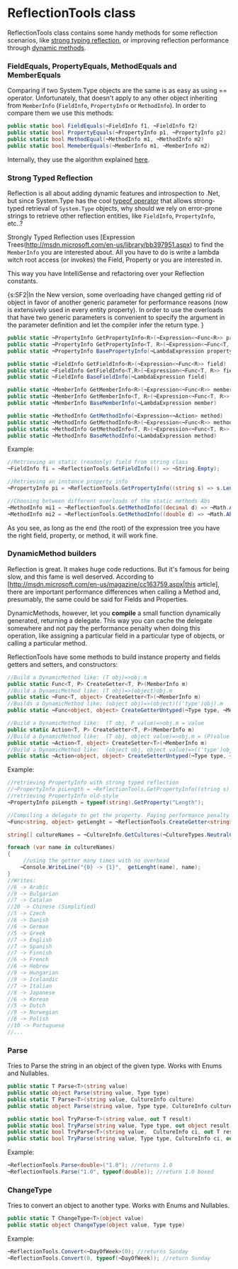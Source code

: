 # ReflectionTools class
ReflectionTools class contains some handy methods for some reflection scenarios, like [strong typing reflection](http://weblogs.asp.net/cazzu/archive/2006/07/06/Linq-beyond-queries_3A00_-strong_2D00_typed-reflection_2100_.aspx), or improving reflection performance through [dynamic methods](http://jachman.wordpress.com/2006/08/22/2000-faster-using-dynamic-method-calls/).   

### FieldEquals, PropertyEquals, MethodEquals and MemberEquals
Comparing if two System.Type objects are the same is as easy as using == operator. Unfortunately, that doesn't apply to any other object inheriting from `MemberInfo` (`FieldInfo`, `PropertyInfo` or `MethodInfo`). In order to compare them we use this methods: 

```C#
public static bool FieldEquals(¬FieldInfo f1, ¬FieldInfo f2)
public static bool PropertyEquals(¬PropertyInfo p1, ¬PropertyInfo p2)
public static bool MethodEqual(¬MethodInfo m1, ¬MethodInfo m2)
public static bool MemeberEquals(¬MemberInfo m1, ¬MemberInfo m2)
```

Internally, they use the algorithm explained [here](http://blogs.msdn.com/kingces/). 

### Strong Typed Reflection
Reflection is all about adding dynamic features and introspection to .Net, but since System.Type has the cool [typeof operator](http://msdn.microsoft.com/en-us/library/58918ffs(VS.80).aspx) that allows strong-typed retrieval of `System.Type` objects, why should we rely on error-prone strings to retrieve other reflection entities, like `FieldInfo`, `PropertyInfo`, etc..?

Strongly Typed Reflection uses [Expression Trees(http://msdn.microsoft.com/en-us/library/bb397951.aspx) to find the `MemberInfo` you are interested about. All you have to do is write a lambda witch root access (or invokes) the Field, Property or you are interested in.

This way you have IntelliSense and refactoring over your Reflection constants. 

{s:SF2|In the New version, some overloading have changed getting rid of object in favor of another generic parameter for performance reasons (now is extensively used in every entity property). In order to use the overloads that have two generic parameters is convenient to specify the argument in the parameter definition and let the compiler infer the return type.  }

```C#
public static ¬PropertyInfo GetPropertyInfo<R>(¬Expression<¬Func<R>> property)
public static ¬PropertyInfo GetPropertyInfo<T, R>(¬Expression<¬Func<T, R>> property)
public static ¬PropertyInfo BasePropertyInfo(¬LambdaExpression property)

public static ¬FieldInfo GetFieldInfo<R>(¬Expression<¬Func<R>> field)
public static ¬FieldInfo GetFieldInfo<T,R>(¬Expression<¬Func<T, R>> field)
public static ¬FieldInfo BaseFieldInfo(¬LambdaExpression field)

public static ¬MemberInfo GetMemberInfo<R>(¬Expression<¬Func<R>> member)
public static ¬MemberInfo GetMemberInfo<T, R>(¬Expression<¬Func<T, R>> member)
public static ¬MemberInfo BaseMemberInfo(¬LambdaExpression member)

public static ¬MethodInfo GetMethodInfo(¬Expression<¬Action> method)
public static ¬MethodInfo GetMethodInfo<R>(¬Expression<¬Func<R>> method)
public static ¬MethodInfo GetMethodInfo<T, R>(¬Expression<¬Func<T, R>> method)
public static ¬MethodInfo BaseMethodInfo(¬LambdaExpression method)
```

Example: 

```C#
//Retrieving an static (readonly) field from string class
¬FieldInfo fi = ¬ReflectionTools.GetFieldInfo(() => ¬String.Empty);

//Retrieving an instance property info
¬PropertyInfo pi = ¬ReflectionTools.GetPropertyInfo((string s) => s.Length);

//Choosing between different overloads of the static methods Abs 
¬MethodInfo mi1 = ¬ReflectionTools.GetMethodInfo((decimal d) => ¬Math.Abs(d));
¬MethodInfo mi2 = ¬ReflectionTools.GetMethodInfo((double d) => ¬Math.Abs(d));
```

As you see, as long as the end (the root) of the expression tree you have the right field, property, or method, it will work fine. 


### DynamicMethod builders

Reflection is great. It makes huge code reductions. But it's famous for being slow, and this fame is well deserved. According to [http://msdn.microsoft.com/en-us/magazine/cc163759.aspx|this article], there are important performance differences when calling a Method and, presumably, the same could be said for Fields and Properties.

DynamicMethods, however, let you __compile__ a small function dynamically generated, returning a delegate. This way you can cache the delegate somewhere and not pay the performance penalty when doing this operation, like assigning a particular field in a particular type of objects, or calling a particular method. 

ReflectionTools have some methods to build instance property and fields getters and setters, and constructors:

```C#
//Build a DynamicMethod like: (T obj)=>obj.m
public static Func<T, P> CreateGetter<T, P>(MemberInfo m)
//Build a DynamicMethod like: (T obj)=>(object)obj.m
public static ¬Func<T, object> CreateGetter<T>(¬MemberInfo m)
//Builds a DynamicMethod like: (object obj)=>(object)(('type')obj).m 
public static ¬Func<object, object> CreateGetterUntyped(¬Type type, ¬MemberInfo m)

//Build a DynamicMethod like:  (T obj, P value)=>obj.m = value
public static Action<T, P> CreateSetter<T, P>(MemberInfo m)
//Build a DynamicMethod like:  (T obj, object value)=>obj.m = (P)value
public static ¬Action<T, object> CreateSetter<T>(¬MemberInfo m)
//Build a DynamicMethod like:  (object obj, object value)=>(('type')obj).m = (P)value
public static ¬Action<object, object> CreateSetterUntyped(¬Type type, ¬MemberInfo m)

```

Example: 

```C#
//retrieving PropertyInfo with strong typed reflection 
//¬PropertyInfo piLength = ¬ReflectionTools.GetPropertyInfo((string s) => s.Length);
//retrieving PropertyInfo old-style
¬PropertyInfo piLength = typeof(string).GetProperty("Length");

//Compiling a delegate to get the property. Paying performance penalty once.
¬Func<string, object> getLenght = ¬ReflectionTools.CreateGetter<string>(piLength);

string[] cultureNames = ¬CultureInfo.GetCultures(¬CultureTypes.NeutralCultures).Select(c => c.EnglishName).ToArray();

foreach (var name in cultureNames)
{
     //using the getter many times with no overhead 
    ¬Console.WriteLine("{0} -> {1}",  getLenght(name), name); 
}
//Writes:
//6 -> Arabic
//9 -> Bulgarian
//7 -> Catalan
//20 -> Chinese (Simplified)
//5 -> Czech
//6 -> Danish
//6 -> German
//5 -> Greek
//7 -> English
//7 -> Spanish
//7 -> Finnish
//6 -> French
//6 -> Hebrew
//9 -> Hungarian
//9 -> Icelandic
//7 -> Italian
//8 -> Japanese
//6 -> Korean
//5 -> Dutch
//9 -> Norwegian
//6 -> Polish
//10 -> Portuguese
//...
```

### Parse
Tries to Parse the string in an object of the given type. Works with Enums and Nullables.

```C#
public static T Parse<T>(string value)
public static object Parse(string value, Type type)
public static T Parse<T>(string value, CultureInfo culture) 
public static object Parse(string value, Type type, CultureInfo culture)

public static bool TryParse<T>(string value, out T result)
public static bool TryParse(string value, Type type, out object result)
public static bool TryParse<T>(string value,  CultureInfo ci, out T result)
public static bool TryParse(string value, Type type, CultureInfo ci, out object result)
```

Example:

```C#
¬ReflectionTools.Parse<double>("1.0"); //returns 1.0
¬ReflectionTools.Parse("1.0", typeof(double)); //return 1.0 boxed
```

### ChangeType

Tries to convert an object to another type. Works with Enums and Nullables.

```C#
public static T ChangeType<T>(object value)
public static object ChangeType(object value, Type type)
```

Example:

```C#
¬ReflectionTools.Convert<¬DayOfWeek>(0); //returns Sunday
¬ReflectionTools.Convert(0, typeof(¬DayOfWeek)); //return Sunday 
```
